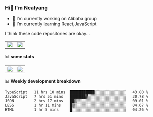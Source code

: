 ### Hi👋 I'm Nealyang

- 🔭 I’m currently working on Alibaba group
- 🌱 I’m currently learning React,JavaScript


I think these code repositories are okay...

<table>
  <tbody>
    <tr>
      <td>
        <a href="https://github.com/Nealyang/React-Express-Blog-Demo">
          <img align="center" src="https://github-readme-stats.vercel.app/api/pin/?username=Nealyang&repo=React-Express-Blog-Demo&theme=chartreuse-dark" />
        </a>
      </td>
       <td>
        <a href="https://github.com/Nealyang/PersonalBlog">
          <img align="center" src="https://github-readme-stats.vercel.app/api/pin/?username=Nealyang&repo=PersonalBlog&theme=chartreuse-dark" />
        </a>
      </td>
    </tr>
  </tbody>
</table>

📊 **some stats**


<table>
  <tbody>
    <tr>
      <td>
          <img align="center" src="https://github-readme-stats.vercel.app/api?username=Nealyang&theme=chartreuse-dark&show_icons=true" />
      </td>
       <td>
          <img align="center" src="https://github-readme-stats.vercel.app/api/top-langs/?username=Nealyang&theme=chartreuse-dark" />
      </td>
    </tr>
  </tbody>
</table>

📊 **Weekly development breakdown**

<!--START_SECTION:waka-->
```text
TypeScript   11 hrs 10 mins  ███████████░░░░░░░░░░░░░░   43.80 % 
JavaScript   7 hrs 51 mins   ███████▓░░░░░░░░░░░░░░░░░   30.78 % 
JSON         2 hrs 17 mins   ██▒░░░░░░░░░░░░░░░░░░░░░░   09.01 % 
LESS         1 hr 11 mins    █▒░░░░░░░░░░░░░░░░░░░░░░░   04.67 % 
HTML         1 hr 5 mins     █░░░░░░░░░░░░░░░░░░░░░░░░   04.26 % 
```
<!--END_SECTION:waka-->
